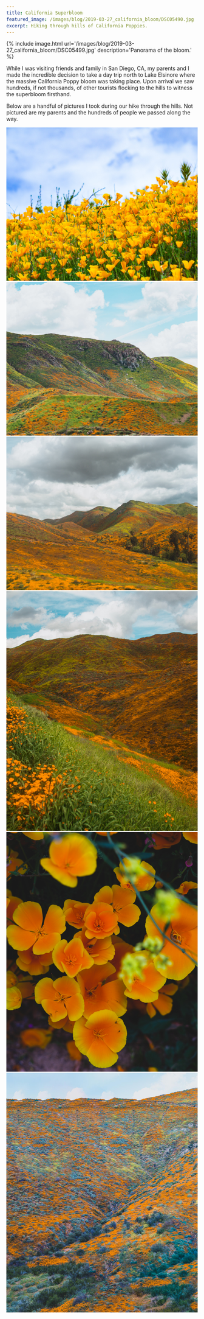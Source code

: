 ```yaml
---
title: California Superbloom
featured_image: /images/blog/2019-03-27_california_bloom/DSC05490.jpg
excerpt: Hiking through hills of California Poppies.
---
```


{% include image.html url='/images/blog/2019-03-27_california_bloom/DSC05499.jpg' description='Panorama of the bloom.' %}

While I was visiting friends and family in San Diego, CA, my parents and I made the incredible decision to take a day trip north to Lake Elsinore where the massive California Poppy bloom was taking place. Upon arrival we saw hundreds, if not thousands, of other tourists flocking to the hills to witness the superbloom firsthand.

Below are a handful of pictures I took during our hike through the hills. Not pictured are my parents and the hundreds of people we passed along the way.

<div class='gallery' data-columns='3'>
    <img src='/images/blog/2019-03-27_california_bloom/DSC05490.jpg'>
    <img src='/images/blog/2019-03-27_california_bloom/DSC05419.jpg'>
    <img src='/images/blog/2019-03-27_california_bloom/DSC05402.jpg'>
    <img src='/images/blog/2019-03-27_california_bloom/DSC05415.jpg'>
    <img src='/images/blog/2019-03-27_california_bloom/DSC05458.jpg'>
    <img src='/images/blog/2019-03-27_california_bloom/DSC05519.jpg'>
</div>